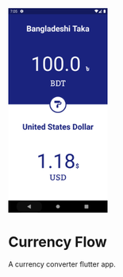 <img src="Screenshot_1592744716.png" width="200">

# Currency Flow

A currency converter flutter app.
